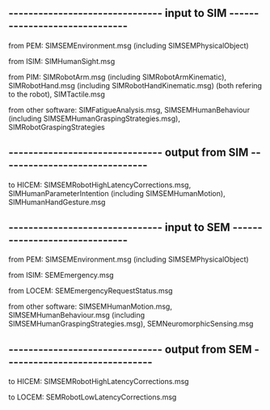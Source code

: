 
## ------------------------------- input to SIM ------------------------------


from PEM: SIMSEMEnvironment.msg (including SIMSEMPhysicalObject)

from ISIM: SIMHumanSight.msg

from PIM: SIMRobotArm.msg (including SIMRobotArmKinematic), SIMRobotHand.msg (including SIMRobotHandKinematic.msg) (both refering to the robot), SIMTactile.msg

from other software: SIMFatigueAnalysis.msg, SIMSEMHumanBehaviour (including SIMSEMHumanGraspingStrategies.msg), SIMRobotGraspingStrategies

## ------------------------------- output from SIM ------------------------------

to HICEM: SIMSEMRobotHighLatencyCorrections.msg, SIMHumanParameterIntention (including SIMSEMHumanMotion), SIMHumanHandGesture.msg




## ------------------------------- input to SEM ------------------------------


from PEM: SIMSEMEnvironment.msg (including SIMSEMPhysicalObject)

from ISIM: SEMEmergency.msg

from LOCEM: SEMEmergencyRequestStatus.msg

from other software: SIMSEMHumanMotion.msg, SIMSEMHumanBehaviour.msg (including SIMSEMHumanGraspingStrategies.msg), SEMNeuromorphicSensing.msg

## ------------------------------- output from SEM ------------------------------

to HICEM: SIMSEMRobotHighLatencyCorrections.msg

to LOCEM: SEMRobotLowLatencyCorrections.msg
